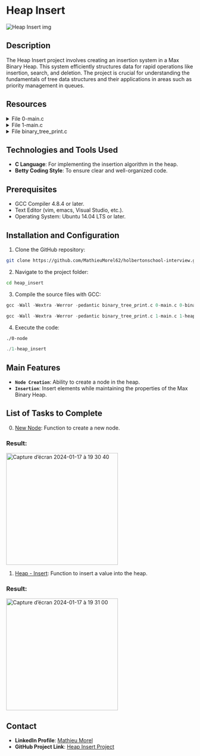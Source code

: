 # Heap Insert

![Heap Insert img](https://github.com/MathieuMorel62/holbertonschool-interview/assets/113856302/1a745e02-b915-4e61-b3b1-02ee0d0536dc)

## Description
The Heap Insert project involves creating an insertion system in a Max Binary Heap. This system efficiently structures data for rapid operations like insertion, search, and deletion. The project is crucial for understanding the fundamentals of tree data structures and their applications in areas such as priority management in queues.

## Resources
<details>
<summary>File 0-main.c</summary>
<br>

```c
#include <stdlib.h>
#include "binary_trees.h"

/**
 * _binary_tree_delete - Deallocate a binary tree
 *
 * @tree: Pointer to the root of the tree to delete
 */
static void _binary_tree_delete(binary_tree_t *tree)
{
    if (tree)
    {
        _binary_tree_delete(tree->left);
        _binary_tree_delete(tree->right);
        free(tree);
    }
}

/**
 * main - Entry point
 *
 * Return: Always 0 (Success)
 */
int main(void)
{
    binary_tree_t *root;

    root = binary_tree_node(NULL, 98);

    root->left = binary_tree_node(root, 12);
    root->left->left = binary_tree_node(root->left, 6);
    root->left->right = binary_tree_node(root->left, 16);

    root->right = binary_tree_node(root, 402);
    root->right->left = binary_tree_node(root->right, 256);
    root->right->right = binary_tree_node(root->right, 512);

    binary_tree_print(root);
    _binary_tree_delete(root);
    return (0);
}
```

</details>
<details>
<summary>File 1-main.c</summary>
<br>

```c
#include <stdlib.h>
#include <stdio.h>
#include "binary_trees.h"

/**
 * _binary_tree_delete - Deallocate a binary tree
 *
 * @tree: Pointer to the root of the tree to delete
 */
static void _binary_tree_delete(binary_tree_t *tree)
{
    if (tree)
    {
        _binary_tree_delete(tree->left);
        _binary_tree_delete(tree->right);
        free(tree);
    }
}

/**
 * main - Entry point
 *
 * Return: 0 on success, error code on failure
 */
int main(void)
{
    heap_t *root;
    heap_t *node;

    root = NULL;
    node = heap_insert(&root, 98);
    printf("Inserted: %d\n", node->n);
    binary_tree_print(root);
    node = heap_insert(&root, 402);
    printf("\nInserted: %d\n", node->n);
    binary_tree_print(root);
    node = heap_insert(&root, 12);
    printf("\nInserted: %d\n", node->n);
    binary_tree_print(root);
    node = heap_insert(&root, 46);
    printf("\nInserted: %d\n", node->n);
    binary_tree_print(root);
    node = heap_insert(&root, 128);
    printf("\nInserted: %d\n", node->n);
    binary_tree_print(root);
    node = heap_insert(&root, 256);
    printf("\nInserted: %d\n", node->n);
    binary_tree_print(root);
    node = heap_insert(&root, 512);
    printf("\nInserted: %d\n", node->n);
    binary_tree_print(root);
    node = heap_insert(&root, 50);
    printf("\nInserted: %d\n", node->n);
    binary_tree_print(root);
    _binary_tree_delete(root);
    return (0);
}
```
</details>

<details>
<summary>File binary_tree_print.c</summary>
<br>

```c
#include <stdio.h>
#include <stdlib.h>
#include <string.h>
#include "binary_trees.h"

/* Original code from http://stackoverflow.com/a/13755911/5184480 */

/**
 * print_t - Stores recursively each level in an array of strings
 *
 * @tree: Pointer to the node to print
 * @offset: Offset to print
 * @depth: Depth of the node
 * @s: Buffer
 *
 * Return: length of printed tree after process
 */
static int print_t(const binary_tree_t *tree, int offset, int depth, char **s)
{
	char b[6];
	int width, left, right, is_left, i;

	if (!tree)
		return (0);
	is_left = (tree->parent && tree->parent->left == tree);
	width = sprintf(b, "(%03d)", tree->n);
	left = print_t(tree->left, offset, depth + 1, s);
	right = print_t(tree->right, offset + left + width, depth + 1, s);
	for (i = 0; i < width; i++)
		s[depth][offset + left + i] = b[i];
	if (depth && is_left)
	{
		for (i = 0; i < width + right; i++)
			s[depth - 1][offset + left + width / 2 + i] = '-';
		s[depth - 1][offset + left + width / 2] = '.';
	}
	else if (depth && !is_left)
	{
		for (i = 0; i < left + width; i++)
			s[depth - 1][offset - width / 2 + i] = '-';
		s[depth - 1][offset + left + width / 2] = '.';
	}
	return (left + width + right);
}

/**
 * _height - Measures the height of a binary tree
 *
 * @tree: Pointer to the node to measures the height
 *
 * Return: The height of the tree starting at @node
 */
static size_t _height(const binary_tree_t *tree)
{
	size_t height_l;
	size_t height_r;

	height_l = tree->left ? 1 + _height(tree->left) : 0;
	height_r = tree->right ? 1 + _height(tree->right) : 0;
	return (height_l > height_r ? height_l : height_r);
}

/**
 * binary_tree_print - Prints a binary tree
 *
 * @tree: Pointer to the root node of the tree to print
 */
void binary_tree_print(const binary_tree_t *tree)
{
	char **s;
	size_t height, i, j;

	if (!tree)
		return;
	height = _height(tree);
	s = malloc(sizeof(*s) * (height + 1));
	if (!s)
		return;
	for (i = 0; i < height + 1; i++)
	{
		s[i] = malloc(sizeof(**s) * 255);
		if (!s[i])
			return;
		memset(s[i], 32, 255);
	}
	print_t(tree, 0, 0, s);
	for (i = 0; i < height + 1; i++)
	{
		for (j = 254; j > 1; --j)
		{
			if (s[i][j] != ' ')
				break;
			s[i][j] = '\0';
		}
		printf("%s\n", s[i]);
		free(s[i]);
	}
	free(s);
}
```

</details>

## Technologies and Tools Used
- **C Language**: For implementing the insertion algorithm in the heap.
- **Betty Coding Style**: To ensure clear and well-organized code.

## Prerequisites
- GCC Compiler 4.8.4 or later.
- Text Editor (vim, emacs, Visual Studio, etc.).
- Operating System: Ubuntu 14.04 LTS or later.

## Installation and Configuration
1. Clone the GitHub repository:

```bash
git clone https://github.com/MathieuMorel62/holbertonschool-interview.git
```

2. Navigate to the project folder:

```bash
cd heap_insert
```

3. Compile the source files with GCC:

```c
gcc -Wall -Wextra -Werror -pedantic binary_tree_print.c 0-main.c 0-binary_tree_node.c -o 0-node
```

```c
gcc -Wall -Wextra -Werror -pedantic binary_tree_print.c 1-main.c 1-heap_insert.c 0-binary_tree_node.c -o 1-heap_insert
```

4. Execute the code:

```bash
./0-node
```

```c
./1-heap_insert
```


## Main Features
-   **`Node Creation`**: Ability to create a node in the heap.
- **`Insertion`**: Insert elements while maintaining the properties of the Max Binary Heap.

## List of Tasks to Complete
0. [New Node](https://github.com/MathieuMorel62/holbertonschool-interview/blob/main/heap_insert/0-binary_tree_node.c): Function to create a new node.
### Result:

<img width="300" alt="Capture d’écran 2024-01-17 à 19 30 40" src="https://github.com/MathieuMorel62/holbertonschool-interview/assets/113856302/e6e5e35e-10af-440a-820b-f41405eca932">
<br>

  
1. [Heap - Insert](https://github.com/MathieuMorel62/holbertonschool-interview/blob/main/heap_insert/1-heap_insert.c): Function to insert a value into the heap.
### Result:

<img width="300" alt="Capture d’écran 2024-01-17 à 19 31 00" src="https://github.com/MathieuMorel62/holbertonschool-interview/assets/113856302/d9c757d5-d20f-45b2-87a1-df6b4dc2a054">

## Contact
- **LinkedIn Profile**: [Mathieu Morel](https://www.linkedin.com/in/mathieu-morel-9ab457261/)
- **GitHub Project Link**: [Heap Insert Project](https://github.com/MathieuMorel62/holbertonschool-interview/tree/main/heap_insert)
